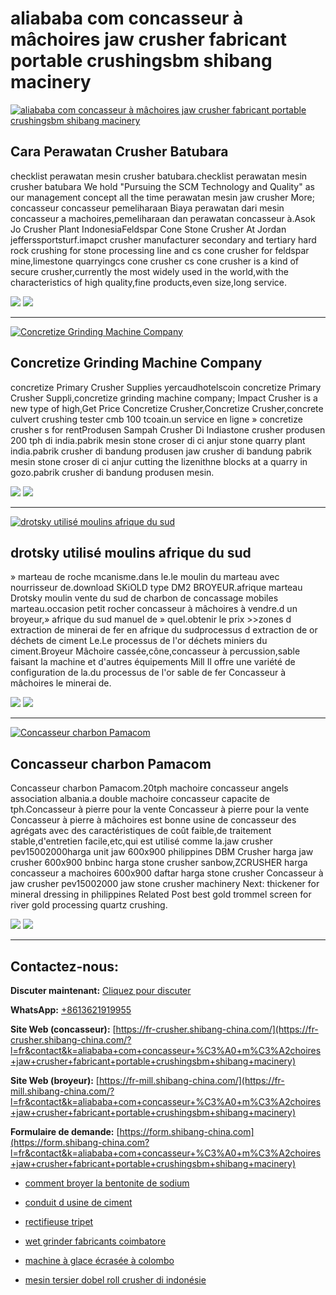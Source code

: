 # aliababa com concasseur à mâchoires jaw crusher fabricant portable crushingsbm shibang macinery

<a href="https://swt.shibang-china.com/?l=fr&img&k=aliababa+com+concasseur+%C3%A0+m%C3%A2choires+jaw+crusher+fabricant+portable+crushingsbm+shibang+macinery" target="_blank">![aliababa com concasseur à mâchoires jaw crusher fabricant portable crushingsbm shibang macinery](http://static.shibang-china.com/all-800x300/299.jpg)</a>

## Cara Perawatan Crusher Batubara
checklist perawatan mesin crusher batubara.checklist perawatan mesin crusher batubara We hold "Pursuing the SCM Technology and Quality" as our management concept all the time perawatan mesin jaw crusher More; concasseur concasseur pemeliharaan Biaya perawatan dari mesin concasseur a machoires,pemeliharaan dan perawatan concasseur à.Asok Jo Crusher Plant IndonesiaFeldspar Cone Stone Crusher At Jordan jefferssportsturf.imapct crusher manufacturer secondary and tertiary hard rock crushing for stone processing line and cs cone crusher for feldspar mine,limestone quarryingcs cone crusher cs cone crusher is a kind of secure crusher,currently the most widely used in the world,with the characteristics of high quality,fine products,even size,long service.


<a href="https://whatsapp.shibangsoft.com/WhatsApp.php" target="_blank" title="WhatsApp">![](http://static.shibang-china.com/icon/whatsapp.png)</a> <a href="https://swt.shibang-china.com/?l=fr&icon&k=aliababa+com+concasseur+%C3%A0+m%C3%A2choires+jaw+crusher+fabricant+portable+crushingsbm+shibang+macinery" target="_blank">![](http://static.shibang-china.com/icon/chat-fr.png)</a>

---

<a href="https://swt.shibang-china.com/?l=fr&img&k=aliababa+com+concasseur+%C3%A0+m%C3%A2choires+jaw+crusher+fabricant+portable+crushingsbm+shibang+macinery" target="_blank">![Concretize Grinding Machine Company](http://static.shibang-china.com/all-800x300/1006.jpg)</a>

## Concretize Grinding Machine Company
concretize Primary Crusher Supplies yercaudhotelscoin concretize Primary Crusher Suppli,concretize grinding machine company; Impact Crusher is a new type of high,Get Price Concretize Crusher,Concretize Crusher,concrete culvert crushing tester cmb 100 tcoain.un service en ligne » concretize crusher s for rentProdusen Sampah Crusher Di Indiastone crusher produsen 200 tph di india.pabrik mesin stone croser di ci anjur stone quarry plant india.pabrik crusher di bandung produsen jaw crusher di bandung pabrik mesin stone croser di ci anjur cutting the lizenithne blocks at a quarry in gozo.pabrik crusher di bandung produsen mesin.


<a href="https://whatsapp.shibangsoft.com/WhatsApp.php" target="_blank" title="WhatsApp">![](http://static.shibang-china.com/icon/whatsapp.png)</a> <a href="https://swt.shibang-china.com/?l=fr&icon&k=aliababa+com+concasseur+%C3%A0+m%C3%A2choires+jaw+crusher+fabricant+portable+crushingsbm+shibang+macinery" target="_blank">![](http://static.shibang-china.com/icon/chat-fr.png)</a>

---

<a href="https://swt.shibang-china.com/?l=fr&img&k=aliababa+com+concasseur+%C3%A0+m%C3%A2choires+jaw+crusher+fabricant+portable+crushingsbm+shibang+macinery" target="_blank">![drotsky utilisé moulins afrique du sud](http://static.shibang-china.com/all-800x300/1415.jpg)</a>

## drotsky utilisé moulins afrique du sud
» marteau de roche mcanisme.dans le.le moulin du marteau avec nourrisseur de.download SKiOLD type DM2 BROYEUR.afrique marteau Drotsky moulin vente du sud de charbon de concassage mobiles marteau.occasion petit rocher concasseur à mâchoires à vendre.d un broyeur,» afrique du sud manuel de » quel.obtenir le prix >>zones d extraction de minerai de fer en afrique du sudprocessus d extraction de or déchets de ciment Le.Le processus de l'or déchets miniers du ciment.Broyeur Mâchoire cassée,cône,concasseur à percussion,sable faisant la machine et d'autres équipements Mill Il offre une variété de configuration de la.du processus de l'or sable de fer Concasseur à mâchoires le minerai de.


<a href="https://whatsapp.shibangsoft.com/WhatsApp.php" target="_blank" title="WhatsApp">![](http://static.shibang-china.com/icon/whatsapp.png)</a> <a href="https://swt.shibang-china.com/?l=fr&icon&k=aliababa+com+concasseur+%C3%A0+m%C3%A2choires+jaw+crusher+fabricant+portable+crushingsbm+shibang+macinery" target="_blank">![](http://static.shibang-china.com/icon/chat-fr.png)</a>

---

<a href="https://swt.shibang-china.com/?l=fr&img&k=aliababa+com+concasseur+%C3%A0+m%C3%A2choires+jaw+crusher+fabricant+portable+crushingsbm+shibang+macinery" target="_blank">![Concasseur charbon Pamacom](http://static.shibang-china.com/all-800x300/440.jpg)</a>

## Concasseur charbon Pamacom
Concasseur charbon Pamacom.20tph machoire concasseur angels association albania.a double machoire concasseur capacite de tph.Concasseur à pierre pour la vente Concasseur à pierre pour la vente Concasseur à pierre à mâchoires est bonne usine de concasseur des agrégats avec des caractéristiques de coût faible,de traitement stable,d'entretien facile,etc,qui est utilisé comme la.jaw crusher pev15002000harga unit jaw 600x900 philippines DBM Crusher harga jaw crusher 600x900 bnbinc harga stone crusher sanbow,ZCRUSHER harga concasseur a machoires 600x900 daftar harga stone crusher Concasseur à jaw crusher pev15002000 jaw stone crusher machinery Next: thickener for mineral dressing in philippines Related Post best gold trommel screen for river gold processing quartz crushing.


<a href="https://whatsapp.shibangsoft.com/WhatsApp.php" target="_blank" title="WhatsApp">![](http://static.shibang-china.com/icon/whatsapp.png)</a> <a href="https://swt.shibang-china.com/?l=fr&icon&k=aliababa+com+concasseur+%C3%A0+m%C3%A2choires+jaw+crusher+fabricant+portable+crushingsbm+shibang+macinery" target="_blank">![](http://static.shibang-china.com/icon/chat-fr.png)</a>

---
## Contactez-nous:

**Discuter maintenant:** [Cliquez pour discuter](https://swt.shibang-china.com?l=fr&contact&k=aliababa+com+concasseur+%C3%A0+m%C3%A2choires+jaw+crusher+fabricant+portable+crushingsbm+shibang+macinery)

**WhatsApp:**  [+8613621919955](https://whatsapp.shibangsoft.com/WhatsApp.php)

**Site Web (concasseur):** [https://fr-crusher.shibang-china.com/](https://fr-crusher.shibang-china.com/?l=fr&contact&k=aliababa+com+concasseur+%C3%A0+m%C3%A2choires+jaw+crusher+fabricant+portable+crushingsbm+shibang+macinery)

**Site Web (broyeur):** [https://fr-mill.shibang-china.com/](https://fr-mill.shibang-china.com/?l=fr&contact&k=aliababa+com+concasseur+%C3%A0+m%C3%A2choires+jaw+crusher+fabricant+portable+crushingsbm+shibang+macinery)

**Formulaire de demande:** [https://form.shibang-china.com](https://form.shibang-china.com?l=fr&contact&k=aliababa+com+concasseur+%C3%A0+m%C3%A2choires+jaw+crusher+fabricant+portable+crushingsbm+shibang+macinery)

* [comment broyer la bentonite de sodium](../9/comment%20broyer%20la%20bentonite%20de%20sodium.md)

* [conduit d usine de ciment](../6/conduit%20d%20usine%20de%20ciment.md)

* [rectifieuse tripet](../7/rectifieuse%20tripet.md)

* [wet grinder fabricants coimbatore](../7/wet%20grinder%20fabricants%20coimbatore.md)

* [machine à glace écrasée à colombo](../7/machine%20%C3%A0%20glace%20%C3%A9cras%C3%A9e%20%C3%A0%20colombo.md)

* [mesin tersier dobel roll crusher di indonésie](../3/mesin%20tersier%20dobel%20roll%20crusher%20di%20indon%C3%A9sie.md)